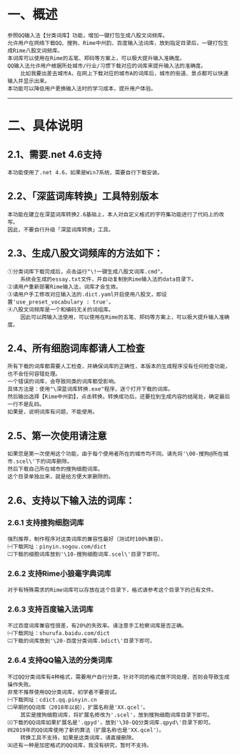 # 一、概述
	参照QQ输入法【分类词库】功能，增加一键打包生成八股文词频库。
	允许用户在网络下载QQ、搜狗、Rime中州韵、百度输入法词库，放到指定目录后，一键打包生成Rime八股文词频库。
	本词库可以使用在Rime的五笔、郑码等方案上，可以极大提升输入准确度。
	QQ输入法允许用户根据所处城市/行业/习惯下载对应的词库来提升输入法的准确度。	
		比如我要出差去城市A，在网上下载对应的城市A的词库后，城市的街道、景点都可以快速输入并显示出来。
	本功能可以降低用户更换输入法时的学习成本，提升用户体验。
------------

# 二、具体说明

## 2.1、需要.net 4.6支持
	本功能使用了.net 4.6，如果是Win7系统，需要自行下载安装。

## 2.2、「深蓝词库转换」工具特别版本
	本功能在建立在深蓝词库转换2.6基础上，本人对自定义格式的字符集功能进行了代码上的改写。
	因此，不要自行升级「深蓝词库转换」工具。

## 2.3、生成八股文词频库的方法如下：
	①分类词库下载完成后，点击运行"\!一键生成八股文词库.cmd"。
		系统会生成的essay.txt文件，并自动复制到Rime输入法的data目录下。
	②请用户重新部署Rime输入法，词库才会生效。
	③请用户手工修改对应输入法的.dict.yaml开启使用八股文，即设置'use_preset_vocabulary : true'。
	④八股文词频库是一个和编码无关的词组库。
		因此可以跨输入法使用，可以使用在Rime的五笔、郑码等方案上，可以极大提升输入准确度。

## 2.4、所有细胞词库都请人工检查
	所有下载的词库都需要人工检查，并确保词库的正确性，本版本的生成程序没有任何检查功能，也不会任何容错处理。
	一个错误的词库，会导致同类的词库都受影响。
	具体方法是：使用"\深蓝词库转换.exe"程序，逐个打开下载的词库。
	然后输出选择【Rime中州韵】，点击转换。转换成功后，还要拉到生成内容的结尾处，确定最后一行不是乱码。
	如果是，说明词库有问题，不能使用。

## 2.5、第一次使用请注意
	如果您是第一次使用这个功能，由于每个使用者所在的城市均不同，请先将'\00-搜狗@所在城市.scel\'下的词库删除。
	然后下载自己所在城市的搜狗细胞词库。
	这个目录单独出来，就是给方便大家删除的。

## 2.6、支持以下输入法的词库：
### 2.6.1 支持搜狗细胞词库
	强烈推荐，制作程序对这类词库的兼容性最好（测试时100%兼容）。
	㈠下载网址：pinyin.sogou.com/dict
	㈡下载的细胞词库放到'\10-搜狗细胞词库.scel\'目录下即可。
### 2.6.2 支持Rime小狼毫字典词库
	对于有特殊需求的Rime词库可以存放在这个目录下，格式请参考这个目录下的已有文件。
### 2.6.3 支持百度输入法词库
	不过百度词库兼容性很差，有20%的失败率。请注意手工检察词库是否正确。
	㈠下载网址：shurufa.baidu.com/dict
	㈡下载的词库放到'\20-百度分类词库.bdict\'目录下即可。
### 2.6.4 支持QQ输入法的分类词库
	不过QQ分类词库有4种格式，需要用户自行分类，针对不同的格式做不同处理，否则会导致生成操作失败。
	非常不推荐使用QQ分类词库，初学者不要尝试。
	㈠下载网址：cdict.qq.pinyin.cn
	㈡早期的QQ词库（2018年以前），扩展名称是'XX.qcel'。
		其实是搜狗细胞词库，将扩展名修改为'.scel'，放到搜狗细胞词库目录下即可。
	㈢下载的QQ词库如果扩展名是'.qpyd'，放到'\30-QQ分类词库.qpyd\'目录下即可。
	㈣2019年的QQ词库使用了新的算法（扩展名称也是'XX.qcel'）。
		转换工具不支持，如果是这类词库，请直接删除。
	㈤还有一种是加密格式的QQ词库，我没有研究，暂时不支持。
